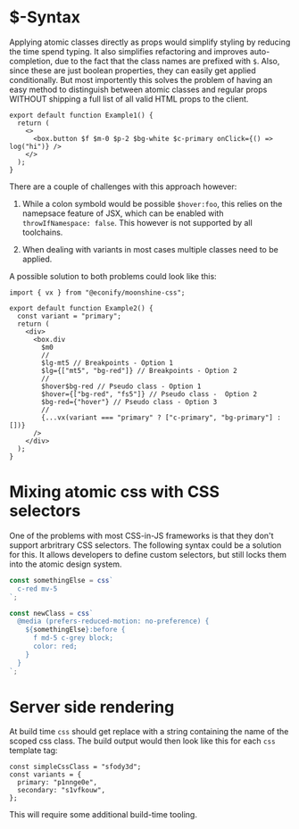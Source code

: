 # $-Syntax

Applying atomic classes directly as props would simplify styling by reducing the time spend typing. It also simplifies refactoring and improves auto-completion, due to the fact that the class names are prefixed with `$`. Also, since these are just boolean properties, they can easily get applied conditionally. But most importently this solves the problem of having an easy method to distinguish between atomic classes
and regular props WITHOUT shipping a full list of all valid HTML props to the client.

```tsx
export default function Example1() {
  return (
    <>
      <box.button $f $m-0 $p-2 $bg-white $c-primary onClick={() => log("hi")} />
    </>
  );
}
```

There are a couple of challenges with this approach however:

1. While a colon symbold would be possible `$hover:foo`, this relies on the namepsace feature of JSX, which can be enabled with `throwIfNamespace: false`. This however is not supported by all toolchains.

2. When dealing with variants in most cases multiple classes need to be applied.

A possible solution to both problems could look like this:

```tsx
import { vx } from "@econify/moonshine-css";

export default function Example2() {
  const variant = "primary";
  return (
    <div>
      <box.div
        $m0
        //
        $lg-mt5 // Breakpoints - Option 1
        $lg={["mt5", "bg-red"]} // Breakpoints - Option 2
        //
        $hover$bg-red // Pseudo class - Option 1
        $hover={["bg-red", "fs5"]} // Pseudo class -  Option 2
        $bg-red={"hover"} // Pseudo class - Option 3
        //
        {...vx(variant === "primary" ? ["c-primary", "bg-primary"] : [])}
      />
    </div>
  );
}
```

# Mixing atomic css with CSS selectors

One of the problems with most CSS-in-JS frameworks is that they don't support
arbritrary CSS selectors. The following syntax could be a solution for this. It allows developers to define custom selectors, but still locks them into the atomic design system.

```ts
const somethingElse = css`
  c-red mv-5
`;

const newClass = css`
  @media (prefers-reduced-motion: no-preference) {
    ${somethingElse}:before {
      f md-5 c-grey block;
      color: red;
    }
  }
`;
```

# Server side rendering

At build time `css` should get replace with a string containing the name of the scoped css class. The build output would then look like this for each `css` template tag:

```tsx
const simpleCssClass = "sfody3d";
const variants = {
  primary: "p1nnge0e",
  secondary: "s1vfkouw",
};
```

This will require some additional build-time tooling.
